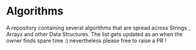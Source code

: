 # Algorithms
A repository containing several algorithms that are spread across Strings , Arrays and other Data Structures. The list gets updated as an when the owner finds spare time :) nevertheless please free to raise a PR !
